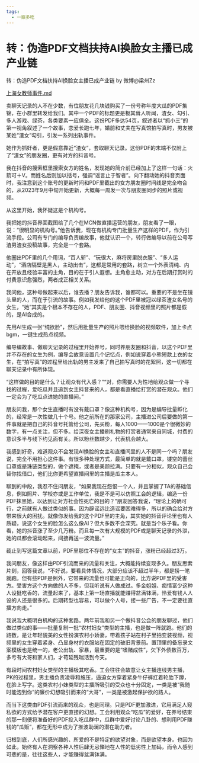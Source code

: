 ```yaml
---
tags:
  - 一娱多吃
---
```

# 转：伪造PDF文档扶持AI换脸女主播已成产业链

转：伪造PDF文档扶持AI换脸女主播已成产业链 by 微博@梁州Zz



[上海女教师事件.md](./上海女教师事件.md)



卖聊天记录的人不在少数，有位朋友花几块钱购买了一份号称年度大瓜的PDF集锦，在小群里转发给我们。其中一个PDF的标题更是极其耸人听闻，渣女、勾引、多人游戏、绿茶，各类要素一应俱全。这份PDF多达54页，叙述者以“抓小三”的第一视角叙述了一个故事，恋爱长跑七年，婚前和丈夫在写真馆拍写真时，男友被某姓“渣女”勾引，引发一系列出轨事件。

她作为抓奸者，更是假意靠近“渣女”，套取聊天记录。这份PDF的末端不仅附上了“渣女”的朋友圈，更有对方的抖音号。

我在抖音的搜索框里搜索女方的姓名，发现她的简介前已经加上了这样一句话：火箭可＋V。而姓名后则加以括号，强调“谣言止于智者”。向下翻动她的抖音页面时，我注意到这个账号的更新时间和PDF里截出的女方朋友圈时间线是完全吻合的，从2023年9月中旬开始更新，大概每一周发一次与朋友圈同步的照片或视频。

从这里开始，我怀疑这是个机构号。

我把她的抖音界面截图给了几个在MCN做直播运营的朋友，朋友看了一眼，说：“很明显的机构号。”他告诉我，现在有机构专门批量生产这样的PDF，作为引流手段。公司有专门的编导负责编故事，他就认识一个，转行做编导以前在公号写渣男渣女投稿故事，完全是一个套路。

他圈出PDF里的几个用词，“百人斩”、“玩很大，麻将房里脱衣服”、“多人运动”，“酒店隔壁是黑人，主动出击”，这都是常用的套路，树立一个外表清纯、内在开放且经验丰富的主角，目的在于引人遐想。主角愈主动，对方在后期打赏时的付费意识愈强烈，两者成正相关关系。

我问他，这种号做起来以后，谁去播？朋友告诉我，谁都可以。重要的不是坐在镜头里的人，而在于引流的故事。例如我发给他的这个PDF里被冠以绿茶渣女名号的女生，“她”其实是个根本不存在的人，PDF、朋友圈、抖音视频里的照片都是假的，是AI合成的。

先用AI生成一张“纯欲脸”，然后用批量生产的照片喂给换脸的视频软件，加上卡点bgm，一键生成热点视频。

编导编故事、做聊天记录的过程里开始养号，同时养朋友圈和抖音，以这个PDF里并不存在的女生为例，编导会故意设置几个记忆点，例如说穿着小熊短款上衣的女生，在“拍写真”的过程里给出轨的男主发来了自己拍写真时的花絮照，这一切都在聊天记录中有所体现。

“这样做的目的是什么？让观众有代入感？”“对，你需要人为性地给观众做一个寻找的过程，爱吃瓜并且追到女主抖音来的人，都是看直播给打赏的潜在观众。他们一定会为了吃瓜点进她的直播间。”

朋友问我，那个女生直播时有没有戴口罩？像这种机构号，因为是编导批量孵化的，经常是一次性做几十个号。他之前所在的那家公司，主播进公司后要做的第一件事就是把自己的抖音号托管给公司，先买粉，每人1000——1000是个很微妙的数字，有一点关注，但不多。给深夜女主播刷礼物的打赏者通常来自同城，付费的意识多半与线下约见面有关。所以粉丝数越少，代表机会越大。

我感到好奇，难道观众不会发现AI换脸的女主和直播间里的人不是同一个吗？朋友说，完全不用担心这件事。有很多种处理方式，最简单的就是戴口罩，镂空的蕾丝口罩或是珠链类型的，做个遮掩，或者是美颜拉满。只要有一分相似，观众自己会替你找借口，他们比你更希望直播间里的主播是瓜主本人。

聊到的中段，我忍不住问朋友，“如果我现在怨恨一个人，并且掌握了TA的基础信息，例如照片、学校亦或是工作单位，我是不是可以仿照工会的逻辑，编造一份PDF抹黑她，以达到让对方社会性死亡的目的？”朋友回答我说，“理论上的确可行，之前就有人做过类似的事。因为辟谣远比造谣要困难得多，所以的确会给对方带来很大的困扰。就像你发给我的这个PDF里的主角，其实她的抖音评论里也有人质疑，说这个女生的脸怎么这么像AI？但大多数不会深究。就是当个乐子看。你看，她的抖音涨了至少几万粉。而且每一次有大规模的PDF或是聊天记录的外泄，她的瓜都会滚动起来，间接再送一波流量。”

截止到写这篇文章以前，PDF里那位不存在的“女主”的抖音，涨粉已经超过3万。

我问朋友，像这样由PDF引流而来的流量和关注，大概能持续变现多久。朋友思索片刻，回答我说，“不好说，要看具体情况，大部分应该不超过半年，都是捞一笔就跑。但有些PDF是例外，它带来的流量也可能是正向的，比方说PDF里的受害方。受害方这个方向做的人不多，但我听说有人做成过。多金姐姐、痴情富少这种人设挺吃香的，流量起来了，基本上第一场直播就能赚得盆满钵满，怜爱有钱人人设的人还是很多的。后期转型也容易，可以做个人号，接一些广告，不一定要往直播方向走。”

我说我大概明白机构的这种套路。两年前我和另一个做抖音公会的朋友聊过，他们做过类似的事——批量复制一批“农村妇女”类型的主播，也是做一阵就跑。他们的路数，是让年轻貌美的女性扮演农村小娇妻，带着孩子站在村子里拍变装视频，视频里的女生穿着紧身、凸显身材的衣服站在固定的破旧背景前。置顶里的备忘录文案模板也是统一的，老公出轨、家暴，最重要的是“嗜赌成性”，欠下外债数百万，多亏有大哥和家人们，才苟延残喘活到今天。

有段时间农村妇女类型的主播极其吃香。工会往往会故意让女主播连线男主播，PK的过程里，男主播负责凌辱和施压，逼迫女方穿着紧身牛仔裤扛着轮胎下蹲，在脸上写字。这类农村小妹类型的主播所吸引的受众也十分固定，一类是被“我随时能泡到你”的廉价幻想吸引而来的“大哥”，一类是被激起保护欲的路人。

而当下这类由PDF引流而来的观众，也是同理。只是PDF更加激进，它用满足人窥私欲的方式给予潜在客户更直接的幻想。工会利用观众“吃瓜”的爱好，在养号结束的那一刻便将准备好的PDF投入吃瓜群中，瓜群中爱好讨论八卦的、想利用PDF赚钱的“瓜贩”，都在无形中成为了推波助澜的潜在助力者。

归根到底，人们所感兴趣的、所爱的不是特定的欲望对象，而是欲望本身。也因为如此，始终有人在洞察各种人性后肆无忌惮地在人性的低劣性上加码，而令人感到可悲的是，往往这些人，才能赚得盆满钵满。